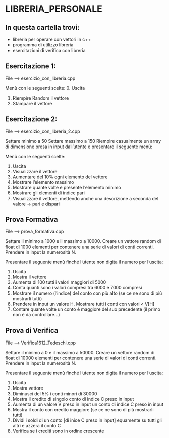# LIBRERIA_PERSONALE

## In questa cartella trovi:
  - libreria per operare con vettori in c++
  - programma di utilizzo libreria
  - esercitazioni di verifica con libreria

## Esercitazione 1:
File --> esercizio_con_libreria.cpp

  Menù con le seguenti scelte:
  0. Uscita
  1. Riempire Random il vettore
  2. Stampare il vettore

## Esercitazione 2:
File --> esercizio_con_libreria_2.cpp

  Settare minimo a 50
  Settare massimo a 150
  Riempire casualmente un array di dimensione presa in input dall’utente e presentare il seguente menù:

  Menù con le seguenti scelte:
  1. Uscita
  2. Visualizzare il vettore
  3. Aumentare del 10% ogni elemento del vettore
  4. Mostrare l’elemento massimo
  5. Mostrare quante volte è presente l’elemento minimo
  6. Mostrare gli elementi di indice pari
  7. Visualizzare il vettore, mettendo anche una descrizione a seconda del valore → pari e dispari

## Prova Formativa
File --> prova_formativa.cpp

Settare il minimo a 1000 e il massimo a 10000. 
Creare un vettore random di float di 1000 elementi per contenere una serie di valori di conti correnti.
Prendere in input la numerosità N.

Presentare il seguente menù finché l’utente non digita il numero per l’uscita:
  1. Uscita
  2. Mostra il vettore
  3. Aumenta di 100 tutti i valori maggiori di 5000
  4. Conta quanti sono i valori compresi tra 6000 e 7000 compresi
  5. Mostrare il numero (l’indice) del conto con più alto (se ce ne sono di più mostrarli tutti)
  6. Prendere in input un valore H. Mostrare tutti i conti con valori < V[H]
  7. Contare quante volte un conto è maggiore del suo precedente (il primo non è da controllare…)

## Prova di Verifica
File --> Verifica1612_Tedeschi.cpp

Settare il minimo a 0 e il massimo a 50000. 
Creare un vettore random di float di 10000 elementi per contenere una serie di valori di conti correnti.
Prendere in input la numerosità N.

Presentare il seguente menù finché l’utente non digita il numero per l’uscita:
  1. Uscita
  2. Mostra vettore
  3. Diminusci del 5% i conti minori di 30000
  4. Mostra il credito di singolo conto di indice C preso in input
  5. Aumenta di un valore V preso in input un conto di indice C preso in input
  6. Mostra il conto con credito maggiore (se ce ne sono di più mostrarli tutti)
  7. Dividi i soldi di un conto [di inice C preso in input] equamente su tutti gli altri e azzera il conto C
  8. Verifica se i crediti sono in ordine crescente